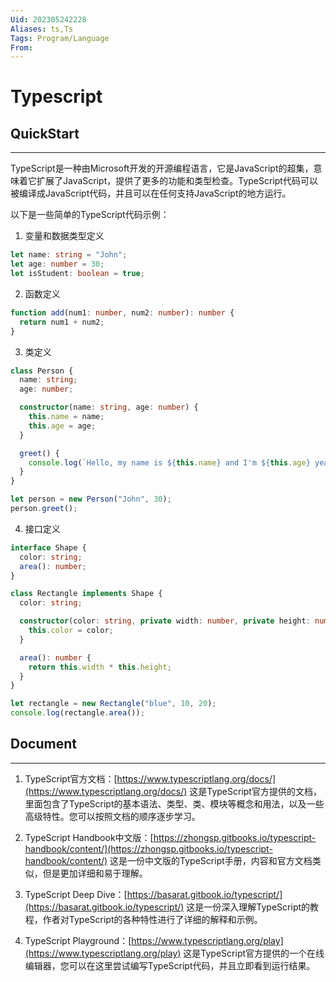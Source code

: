 ```yaml
---
Uid: 202305242228
Aliases: ts,Ts
Tags: Program/Language 
From: 
---
```

# Typescript

## QuickStart
---

TypeScript是一种由Microsoft开发的开源编程语言，它是JavaScript的超集，意味着它扩展了JavaScript，提供了更多的功能和类型检查。TypeScript代码可以被编译成JavaScript代码，并且可以在任何支持JavaScript的地方运行。

以下是一些简单的TypeScript代码示例：

1. 变量和数据类型定义

```typescript
let name: string = "John";
let age: number = 30;
let isStudent: boolean = true;
```

2. 函数定义

```typescript
function add(num1: number, num2: number): number {
  return num1 + num2;
}
```

3. 类定义

```typescript
class Person {
  name: string;
  age: number;

  constructor(name: string, age: number) {
    this.name = name;
    this.age = age;
  }

  greet() {
    console.log(`Hello, my name is ${this.name} and I'm ${this.age} years old.`);
  }
}

let person = new Person("John", 30);
person.greet();
```

4. 接口定义

```typescript
interface Shape {
  color: string;
  area(): number;
}

class Rectangle implements Shape {
  color: string;

  constructor(color: string, private width: number, private height: number) {
    this.color = color;
  }

  area(): number {
    return this.width * this.height;
  }
}

let rectangle = new Rectangle("blue", 10, 20);
console.log(rectangle.area());
```

## Document
---

1. TypeScript官方文档：[https://www.typescriptlang.org/docs/](https://www.typescriptlang.org/docs/)
   这是TypeScript官方提供的文档，里面包含了TypeScript的基本语法、类型、类、模块等概念和用法，以及一些高级特性。您可以按照文档的顺序逐步学习。

2. TypeScript Handbook中文版：[https://zhongsp.gitbooks.io/typescript-handbook/content/](https://zhongsp.gitbooks.io/typescript-handbook/content/)
   这是一份中文版的TypeScript手册，内容和官方文档类似，但是更加详细和易于理解。

3. TypeScript Deep Dive：[https://basarat.gitbook.io/typescript/](https://basarat.gitbook.io/typescript/)
   这是一份深入理解TypeScript的教程，作者对TypeScript的各种特性进行了详细的解释和示例。

4. TypeScript Playground：[https://www.typescriptlang.org/play](https://www.typescriptlang.org/play)
   这是TypeScript官方提供的一个在线编辑器，您可以在这里尝试编写TypeScript代码，并且立即看到运行结果。
